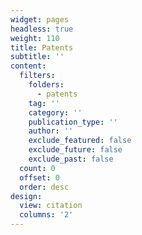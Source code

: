 ```yaml
---
widget: pages
headless: true
weight: 110
title: Patents
subtitle: ''
content:
  filters:
    folders:
      - patents
    tag: ''
    category: ''
    publication_type: ''
    author: ''
    exclude_featured: false
    exclude_future: false
    exclude_past: false
  count: 0
  offset: 0
  order: desc
design:
  view: citation
  columns: '2'
---
```


<!-- {{% callout note %}} Quickly discover relevant content by [filtering publications](./underreview/). {{% /callout %}} -->

